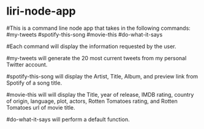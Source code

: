 # liri-node-app

#This is a command line node app that takes in the following commands: 
	#my-tweets
	#spotify-this-song
	#movie-this
	#do-what-it-says

#Each command will display the information requested by the user.

#my-tweets will generate the 20 most current tweets from my personal Twitter account.

#spotify-this-song will display the Artist, Title, Album, and preview link from Spotify of a song title.

#movie-this will will display the Title, year of release, IMDB rating, country of origin, language, plot, actors, Rotten Tomatoes rating, and Rotten Tomatoes url of movie title.

#do-what-it-says will perform a default function.
